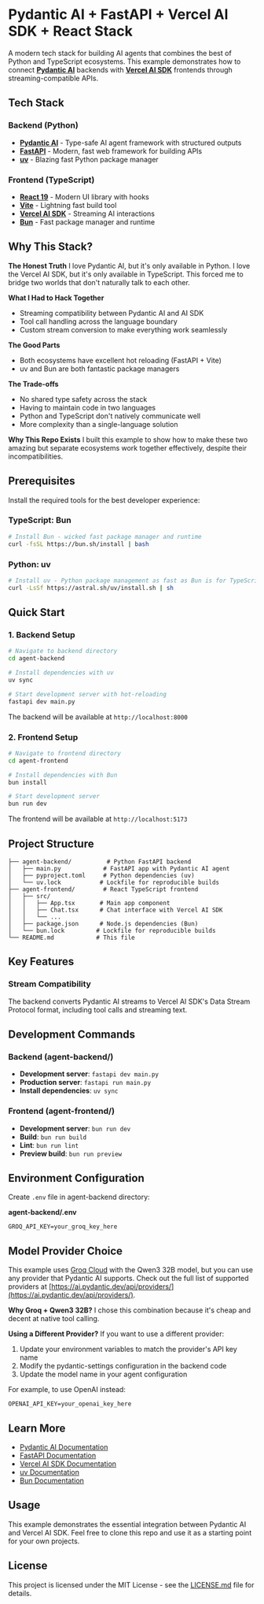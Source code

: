 # Pydantic AI + FastAPI + Vercel AI SDK + React Stack

A modern tech stack for building AI agents that combines the best of Python and TypeScript ecosystems. This example demonstrates how to connect **[Pydantic AI](https://ai.pydantic.dev/)** backends with **[Vercel AI SDK](https://ai-sdk.dev/docs/introduction)** frontends through streaming-compatible APIs.

## Tech Stack

### Backend (Python)
- **[Pydantic AI](https://ai.pydantic.dev/)** - Type-safe AI agent framework with structured outputs
- **[FastAPI](https://fastapi.tiangolo.com/)** - Modern, fast web framework for building APIs
- **[uv](https://docs.astral.sh/uv/)** - Blazing fast Python package manager

### Frontend (TypeScript)
- **[React 19](https://react.dev/)** - Modern UI library with hooks
- **[Vite](https://vite.dev/)** - Lightning fast build tool
- **[Vercel AI SDK](https://ai-sdk.dev/docs/introduction)** - Streaming AI interactions
- **[Bun](https://bun.sh/)** - Fast package manager and runtime

## Why This Stack?

**The Honest Truth**
I love Pydantic AI, but it's only available in Python. I love the Vercel AI SDK, but it's only available in TypeScript. This forced me to bridge two worlds that don't naturally talk to each other.

**What I Had to Hack Together**
- Streaming compatibility between Pydantic AI and AI SDK
- Tool call handling across the language boundary
- Custom stream conversion to make everything work seamlessly

**The Good Parts**
- Both ecosystems have excellent hot reloading (FastAPI + Vite)
- uv and Bun are both fantastic package managers

**The Trade-offs**
- No shared type safety across the stack
- Having to maintain code in two languages
- Python and TypeScript don't natively communicate well
- More complexity than a single-language solution

**Why This Repo Exists**
I built this example to show how to make these two amazing but separate ecosystems work together effectively, despite their incompatibilities.

## Prerequisites

Install the required tools for the best developer experience:


### TypeScript: Bun
```bash
# Install Bun - wicked fast package manager and runtime
curl -fsSL https://bun.sh/install | bash
```

### Python: uv
```bash
# Install uv - Python package management as fast as Bun is for TypeScript
curl -LsSf https://astral.sh/uv/install.sh | sh
```

## Quick Start

### 1. Backend Setup

```bash
# Navigate to backend directory
cd agent-backend

# Install dependencies with uv
uv sync

# Start development server with hot-reloading
fastapi dev main.py
```

The backend will be available at `http://localhost:8000`

### 2. Frontend Setup

```bash
# Navigate to frontend directory
cd agent-frontend

# Install dependencies with Bun
bun install

# Start development server
bun run dev
```

The frontend will be available at `http://localhost:5173`

## Project Structure

```
├── agent-backend/          # Python FastAPI backend
│   ├── main.py            # FastAPI app with Pydantic AI agent
│   ├── pyproject.toml     # Python dependencies (uv)
│   └── uv.lock           # Lockfile for reproducible builds
├── agent-frontend/        # React TypeScript frontend
│   ├── src/
│   │   ├── App.tsx       # Main app component
│   │   ├── Chat.tsx      # Chat interface with Vercel AI SDK
│   │   └── ...
│   ├── package.json      # Node.js dependencies (Bun)
│   └── bun.lock         # Lockfile for reproducible builds
└── README.md            # This file
```

## Key Features

### Stream Compatibility
The backend converts Pydantic AI streams to Vercel AI SDK's Data Stream Protocol format, including tool calls and streaming text.

## Development Commands

### Backend (agent-backend/)
- **Development server**: `fastapi dev main.py`
- **Production server**: `fastapi run main.py`
- **Install dependencies**: `uv sync`

### Frontend (agent-frontend/)
- **Development server**: `bun run dev`
- **Build**: `bun run build`
- **Lint**: `bun run lint`
- **Preview build**: `bun run preview`

## Environment Configuration

Create `.env` file in agent-backend directory:

**agent-backend/.env**
```env
GROQ_API_KEY=your_groq_key_here
```

## Model Provider Choice

This example uses [Groq Cloud](https://groq.com/) with the Qwen3 32B model, but you can use any provider that Pydantic AI supports. Check out the full list of supported providers at [https://ai.pydantic.dev/api/providers/](https://ai.pydantic.dev/api/providers/).

**Why Groq + Qwen3 32B?**
I chose this combination because it's cheap and decent at native tool calling.

**Using a Different Provider?**
If you want to use a different provider:
1. Update your environment variables to match the provider's API key name
2. Modify the pydantic-settings configuration in the backend code
3. Update the model name in your agent configuration

For example, to use OpenAI instead:
```env
OPENAI_API_KEY=your_openai_key_here
```

## Learn More

- [Pydantic AI Documentation](https://ai.pydantic.dev/)
- [FastAPI Documentation](https://fastapi.tiangolo.com/)
- [Vercel AI SDK Documentation](https://ai-sdk.dev/docs/introduction)
- [uv Documentation](https://docs.astral.sh/uv/)
- [Bun Documentation](https://bun.sh/docs)

## Usage

This example demonstrates the essential integration between Pydantic AI and Vercel AI SDK. Feel free to clone this repo and use it as a starting point for your own projects.

## License

This project is licensed under the MIT License - see the [LICENSE.md](LICENSE.md) file for details.
